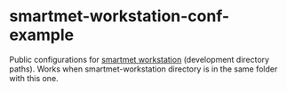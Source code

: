 # smartmet-workstation-conf-example 
Public configurations for [smartmet workstation](https://github.com/fmidev/smartmet-workstation) (development directory paths).
Works when smartmet-workstation directory is in the same folder with this one.
